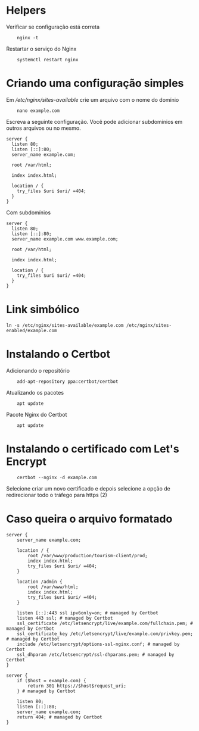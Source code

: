 # Helpers

Verificar se configuração está correta

```shell
	nginx -t
```

Restartar o serviço do Nginx

```shell
	systemctl restart nginx
```

# Criando uma configuração simples

Em */etc/nginx/sites-available* crie um arquivo com o nome do domínio

```shell
	nano example.com
```

Escreva a seguinte configuração. Você pode adicionar subdominios em outros arquivos ou no mesmo.

```
server {
  listen 80;
  listen [::]:80;
  server_name example.com;

  root /var/html;

  index index.html;

  location / {
    try_files $uri $uri/ =404;
  }
}
```

Com subdomínios

```
server {
  listen 80;
  listen [::]:80;
  server_name example.com www.example.com;

  root /var/html;

  index index.html;

  location / {
    try_files $uri $uri/ =404;
  }
}
```

# Link simbólico

```shell
ln -s /etc/nginx/sites-available/example.com /etc/nginx/sites-enabled/example.com
```

# Instalando o Certbot

Adicionando o repositório
```shell
	add-apt-repository ppa:certbot/certbot
```
Atualizando os pacotes
```shell
	apt update
```

Pacote Nginx do Certbot
```shell
	apt update
```

# Instalando o certificado com Let's Encrypt

```shell
	certbot --nginx -d example.com
```

Selecione criar um novo certificado e depois selecione a opção de redirecionar todo o tráfego para https (2)

# Caso queira o arquivo formatado

```
server {
	server_name example.com;

	location / {
		root /var/www/production/tourism-client/prod;
		index index.html;
		try_files $uri $uri/ =404;
	}

	location /admin {
		root /var/www/html;
		index index.html;
		try_files $uri $uri/ =404;
	}

	listen [::]:443 ssl ipv6only=on; # managed by Certbot
	listen 443 ssl; # managed by Certbot
	ssl_certificate /etc/letsencrypt/live/example.com/fullchain.pem; # managed by Certbot
	ssl_certificate_key /etc/letsencrypt/live/example.com/privkey.pem; # managed by Certbot
	include /etc/letsencrypt/options-ssl-nginx.conf; # managed by Certbot
	ssl_dhparam /etc/letsencrypt/ssl-dhparams.pem; # managed by Certbot
}

server {
	if ($host = example.com) {
		return 301 https://$host$request_uri;
	} # managed by Certbot

	listen 80;
	listen [::]:80;
	server_name example.com;
	return 404; # managed by Certbot
}

```
